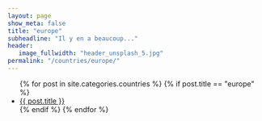 ```yaml
---
layout: page
show_meta: false
title: "europe"
subheadline: "Il y en a beaucoup..."
header:
   image_fullwidth: "header_unsplash_5.jpg"
permalink: "/countries/europe/"
---
```

<ul>
    {% for post in site.categories.countries %}
    {% if post.title == "europe" %}
    <li><a href="{{ site.url }}{{ site.baseurl }}{{ post.url }}">{{ post.title }}</a></li>
    {% endif %}
    {% endfor %}
</ul>
